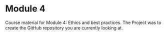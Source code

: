# Module 4
Course material for Module 4: Ethics and best practices.
The Project was to create the GitHub repository you are currently looking at.
